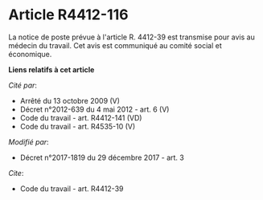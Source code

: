 # Article R4412-116

La notice de poste prévue à l'article R. 4412-39 est transmise pour avis au médecin du travail. Cet avis est communiqué au
comité social et économique.

**Liens relatifs à cet article**

_Cité par_:

  - Arrêté du 13 octobre 2009 (V)
  - Décret n°2012-639 du 4 mai 2012 - art. 6 (V)
  - Code du travail - art. R4412-141 (VD)
  - Code du travail - art. R4535-10 (V)

_Modifié par_:

  - Décret n°2017-1819 du 29 décembre 2017 - art. 3

_Cite_:

  - Code du travail - art. R4412-39
